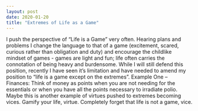 ```yaml
---
layout: post
date: 2020-01-20
title: "Extremes of Life as a Game"
---
```



I push the perspective of “Life is a Game” very often. Hearing plans and problems I change the language to that of a game (excitement, scared, curious rather than obligation and duty) and encourage the childlike mindset of games - games are light and fun; life often carries the connotation of being heavy and burdensome.
While I will still defend this position, recently I have seen it’s limitation and have needed to amend my position to “life is a game except on the extremes”.
Example One – Finances: Think of money as points when you are not needing for the essentials or when you have all the points necessary to irradiate polio.
Maybe this is another example of virtues pushed to extremes becoming vices. Gamify your life, virtue. Completely forget that life is not a game, vice.
